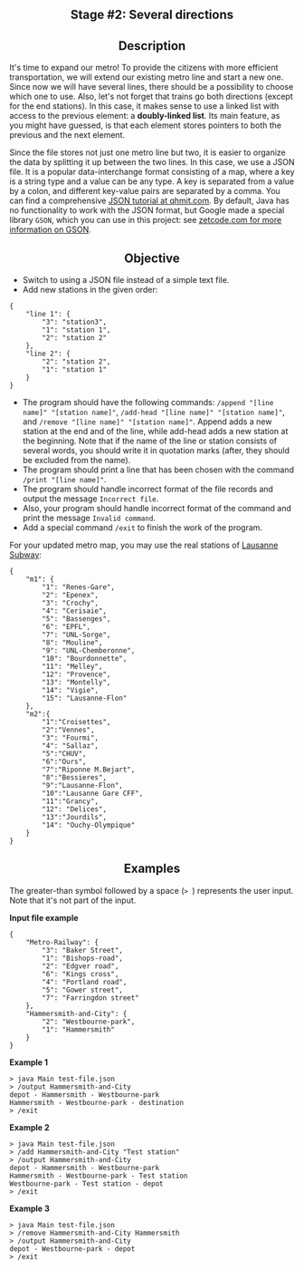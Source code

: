 <h2 style="text-align: center;">Stage #2: Several directions</h2>

<h2 style="text-align: center;">Description</h2>

<p>It's time to expand our metro! To provide the citizens with more efficient transportation, we will extend our existing metro line and start a new one. Since now we will have several lines, there should be a possibility to choose which one to use. Also, let's not forget that trains go both directions (except for the end stations). In this case, it makes sense to use a linked list with access to the previous element: a <strong>doubly-linked list</strong>. Its main feature, as you might have guessed, is that each element stores pointers to both the previous and the next element.</p>

<p>Since the file stores not just one metro line but two, it is easier to organize the data by splitting it up between the two lines. In this case, we use a JSON file. It is a popular data-interchange format consisting of a map, where a key is a string type and a value can be any type. A key is separated from a value by a colon, and different key-value pairs are separated by a comma. You can find a comprehensive  <a target="_blank" href="https://qhmit.com/json/tutorial/" rel="noopener noreferrer nofollow" target="_blank">JSON tutorial at qhmit.com</a>. By default, Java has no functionality to work with the JSON format, but Google made a special library <code class="language-json">GSON</code>, which you can use in this project: see <a target="_blank" href="http://zetcode.com/java/gson/" rel="nofollow noopener noreferrer" target="_blank">zetcode.com for more information on GSON</a>.</p>

<h2 style="text-align: center;">Objective</h2>

<ul>
	<li>Switch to using a JSON file instead of a simple text file.</li>
	<li>Add new stations in the given order:</li>
</ul>

<pre><code class="language-json">{
    "line 1": {
        "3": "station3",
        "1": "station 1",
        "2": "station 2"
    },
    "line 2": {
        "2": "station 2",
        "1": "station 1"
    }
}</code></pre>

<ul>
	<li>The program should have the following commands: <code class="language-json">/append "[line name]" "[station name]"</code>, <code class="language-json">/add-head "[line name]" "[station name]"</code>, and <code class="language-json">/remove "[line name]" "[station name]"</code>. Append adds a new station at the end and of the line, while  add-head adds a new station at the beginning. Note that if the name of the line or station consists of several words, you should write it in quotation marks (after, they should be excluded from the name).</li>
	<li>The program should print a line that has been chosen with the command <code class="language-json">/print "[line name]"</code>.</li>
	<li>The program should handle incorrect format of the file records and output the message <code class="language-json">Incorrect file</code>.</li>
	<li>Also, your program should handle incorrect format of the command and print the message <code class="language-json">Invalid command</code>.</li>
	<li>Add a special command <code class="language-json">/exit</code> to finish the work of the program.</li>
</ul>

<p>For your updated metro map, you may use the real stations of <a target="_blank" href="https://en.wikipedia.org/wiki/Lausanne_M%C3%A9tro" rel="noopener noreferrer nofollow" target="_blank">Lausanne Subway</a>:</p>

<pre><code class="language-json">{
    "m1": {
        "1": "Renes-Gare",
        "2": "Epenex",
        "3": "Crochy",
        "4": "Cerisaie",
        "5": "Bassenges",
        "6": "EPFL",
        "7": "UNL-Sorge",
        "8": "Mouline",
        "9": "UNL-Chemberonne",
        "10": "Bourdonnette",
        "11": "Melley",
        "12": "Provence",
        "13": "Montelly",
        "14": "Vigie",
        "15": "Lausanne-Flon"
    },
    "m2":{
        "1":"Croisettes",
        "2":"Vennes",
        "3": "Fourmi",
        "4": "Sallaz",
        "5":"CHUV",
        "6":"Ours",
        "7":"Riponne M.Bejart",
        "8":"Bessieres",
        "9":"Lausanne-Flon",
        "10":"Lausanne Gare CFF",
        "11":"Grancy",
        "12": "Delices",
        "13":"Jourdils",
        "14": "Ouchy-Olympique"
    }
}</code></pre>

<h2 style="text-align: center;">Examples</h2>

<p>The greater-than symbol followed by a space (<code class="language-json">&gt; </code>) represents the user input. Note that it's not part of the input.</p>

<p><strong>Input file example</strong></p>

<pre><code class="language-json">{
    "Metro-Railway": {
        "3": "Baker Street",
        "1": "Bishops-road",
        "2": "Edgver road",
        "6": "Kings cross",
        "4": "Portland road",
        "5": "Gower street",
        "7": "Farringdon street"
    },
    "Hammersmith-and-City": {
        "2": "Westbourne-park",
        "1": "Hammersmith"
    }
}</code></pre>

<p><strong>Example 1 </strong></p>

<pre><code class="language-no-highlight">&gt; java Main test-file.json
&gt; /output Hammersmith-and-City
depot - Hammersmith - Westbourne-park
Hammersmith - Westbourne-park - destination
&gt; /exit</code></pre>

<p><strong>Example 2</strong></p>

<pre><code class="language-no-highlight">&gt; java Main test-file.json
&gt; /add Hammersmith-and-City "Test station"
&gt; /output Hammersmith-and-City
depot - Hammersmith - Westbourne-park
Hammersmith - Westbourne-park - Test station
Westbourne-park - Test station - depot
&gt; /exit</code></pre>

<p><strong>Example 3</strong> </p>

<pre><code class="language-no-highlight">&gt; java Main test-file.json
&gt; /remove Hammersmith-and-City Hammersmith
&gt; /output Hammersmith-and-City
depot - Westbourne-park - depot
&gt; /exit</code></pre>